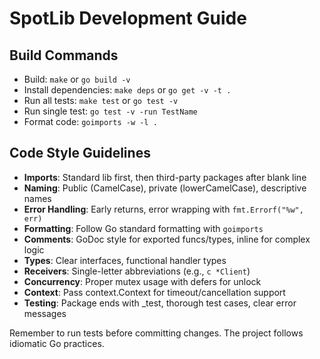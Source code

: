 # SpotLib Development Guide

## Build Commands
- Build: `make` or `go build -v`
- Install dependencies: `make deps` or `go get -v -t .`
- Run all tests: `make test` or `go test -v`
- Run single test: `go test -v -run TestName`
- Format code: `goimports -w -l .`

## Code Style Guidelines
- **Imports**: Standard lib first, then third-party packages after blank line
- **Naming**: Public (CamelCase), private (lowerCamelCase), descriptive names
- **Error Handling**: Early returns, error wrapping with `fmt.Errorf("%w", err)`
- **Formatting**: Follow Go standard formatting with `goimports`
- **Comments**: GoDoc style for exported funcs/types, inline for complex logic
- **Types**: Clear interfaces, functional handler types
- **Receivers**: Single-letter abbreviations (e.g., `c *Client`)
- **Concurrency**: Proper mutex usage with defers for unlock
- **Context**: Pass context.Context for timeout/cancellation support
- **Testing**: Package ends with _test, thorough test cases, clear error messages

Remember to run tests before committing changes. The project follows idiomatic Go practices.